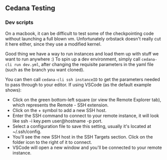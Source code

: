 ## Cedana Testing 

### Dev scripts 
On a macbook, it can be difficult to test some of the checkpointing code without launching a full blown vm. Unfortunately orbstack doesn't really cut it here either, since they use a modified kernel. 

Good thing we have a way to run instances and load them up with stuff we want to run anywhere :) 
To spin up a dev environment, simply call `cedana-cli run dev.yml`, after changing the requisite parameters in the yaml file (such as the branch you want cloned). 

You can then call `cedana-cli ssh instanceID` to get the parameters needed to pass through to your editor. If using VSCode (as the default example shows): 

- Click on the green bottom-left square (or view the Remote Explorer tab), which represents the Remote - SSH extension.
- Click on the + symbol to add a new SSH host.
- Enter the SSH command to connect to your remote instance, it will look like ssh -i key.pem user@hostname -p port.
- Select a configuration file to save this setting, usually it's located at ~/.ssh/config.
- You'll see the new SSH host in the SSH Targets section. Click on the folder icon to the right of it to connect.
- VSCode will open a new window and you'll be connected to your remote instance.

